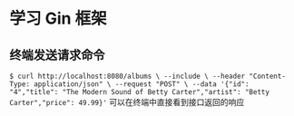 # 学习 Gin 框架
## 终端发送请求命令
`$ curl http://localhost:8080/albums \
    --include \
    --header "Content-Type: application/json" \
    --request "POST" \
    --data '{"id": "4","title": "The Modern Sound of Betty Carter","artist": "Betty Carter","price": 49.99}'`
    可以在终端中直接看到接口返回的响应